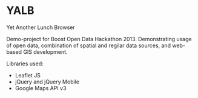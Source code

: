 YALB
====

Yet Another Lunch Browser


Demo-project for Boost Open Data Hackathon 2013. Demonstrating usage of open data, combination of spatial and regilar data sources, and web-based GIS development.

Libraries used:
- Leaflet JS
- jQuery and jQuery Mobile
- Google Maps API v3
